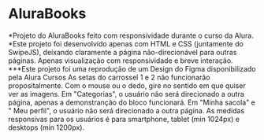 # AluraBooks
*Projeto do AluraBooks feito com responsividade durante o curso da Alura.
*Este projeto foi desenvolvido apenas com HTML e CSS (juntamente do SwipeJS), deixando claramente a página não-direcionável para outras páginas. Apenas visualização com responsividade e breve interação.
***Este projeto foi uma reprodução de um Design do Figma disponibilizado pela Alura Cursos
As setas do carrossel 1 e 2 não funcionarão propositalmente. Com o mouse ou o dedo, gire no sentido em que quiser ver as imagens.
Em "Categorias", o usuário não será direcionado a outra página, apenas a demonstranção do bloco funcionará.
Em "Minha sacola" e " Meu perfil", o usuário não será direcionado a outra página.
As medidas responsivas para os usuários é para smartphone, tablet (min 1024px) e desktops (min 1200px).
